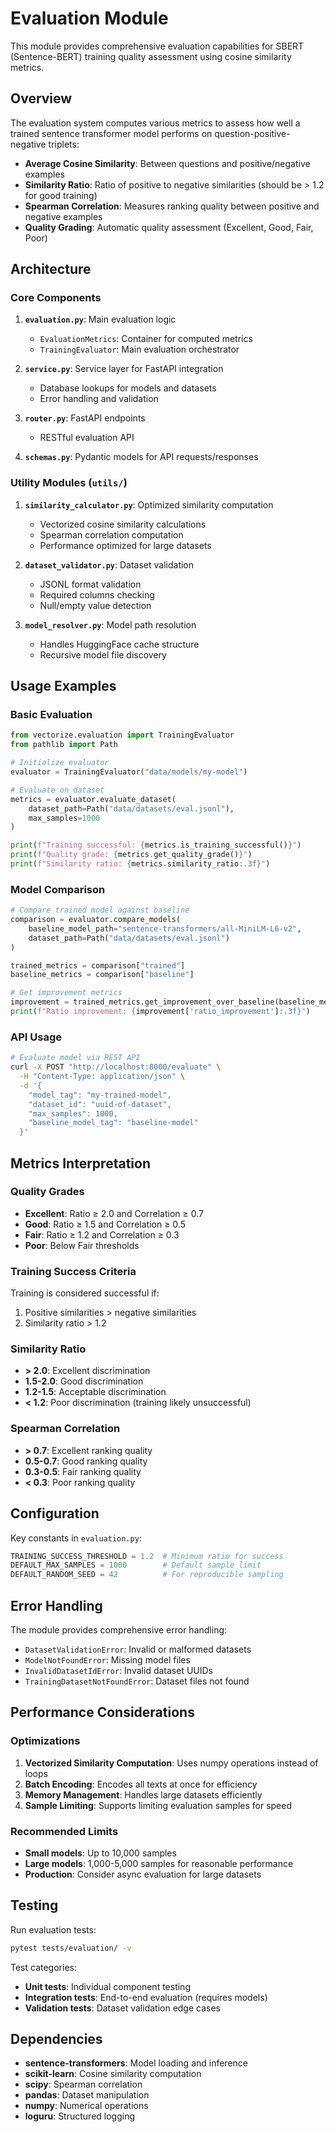 # Evaluation Module

This module provides comprehensive evaluation capabilities for SBERT (Sentence-BERT) training quality assessment using cosine similarity metrics.

## Overview

The evaluation system computes various metrics to assess how well a trained sentence transformer model performs on question-positive-negative triplets:

- **Average Cosine Similarity**: Between questions and positive/negative examples
- **Similarity Ratio**: Ratio of positive to negative similarities (should be > 1.2 for good training)
- **Spearman Correlation**: Measures ranking quality between positive and negative examples
- **Quality Grading**: Automatic quality assessment (Excellent, Good, Fair, Poor)

## Architecture

### Core Components

1. **`evaluation.py`**: Main evaluation logic
   - `EvaluationMetrics`: Container for computed metrics
   - `TrainingEvaluator`: Main evaluation orchestrator

2. **`service.py`**: Service layer for FastAPI integration
   - Database lookups for models and datasets
   - Error handling and validation

3. **`router.py`**: FastAPI endpoints
   - RESTful evaluation API

4. **`schemas.py`**: Pydantic models for API requests/responses

### Utility Modules (`utils/`)

1. **`similarity_calculator.py`**: Optimized similarity computation
   - Vectorized cosine similarity calculations
   - Spearman correlation computation
   - Performance optimized for large datasets

2. **`dataset_validator.py`**: Dataset validation
   - JSONL format validation
   - Required columns checking
   - Null/empty value detection

3. **`model_resolver.py`**: Model path resolution
   - Handles HuggingFace cache structure
   - Recursive model file discovery

## Usage Examples

### Basic Evaluation

```python
from vectorize.evaluation import TrainingEvaluator
from pathlib import Path

# Initialize evaluator
evaluator = TrainingEvaluator("data/models/my-model")

# Evaluate on dataset
metrics = evaluator.evaluate_dataset(
    dataset_path=Path("data/datasets/eval.jsonl"),
    max_samples=1000
)

print(f"Training successful: {metrics.is_training_successful()}")
print(f"Quality grade: {metrics.get_quality_grade()}")
print(f"Similarity ratio: {metrics.similarity_ratio:.3f}")
```

### Model Comparison

```python
# Compare trained model against baseline
comparison = evaluator.compare_models(
    baseline_model_path="sentence-transformers/all-MiniLM-L6-v2",
    dataset_path=Path("data/datasets/eval.jsonl")
)

trained_metrics = comparison["trained"]
baseline_metrics = comparison["baseline"]

# Get improvement metrics
improvement = trained_metrics.get_improvement_over_baseline(baseline_metrics)
print(f"Ratio improvement: {improvement['ratio_improvement']:.3f}")
```

### API Usage

```bash
# Evaluate model via REST API
curl -X POST "http://localhost:8000/evaluate" \
  -H "Content-Type: application/json" \
  -d '{
    "model_tag": "my-trained-model",
    "dataset_id": "uuid-of-dataset",
    "max_samples": 1000,
    "baseline_model_tag": "baseline-model"
  }'
```

## Metrics Interpretation

### Quality Grades

- **Excellent**: Ratio ≥ 2.0 and Correlation ≥ 0.7
- **Good**: Ratio ≥ 1.5 and Correlation ≥ 0.5  
- **Fair**: Ratio ≥ 1.2 and Correlation ≥ 0.3
- **Poor**: Below Fair thresholds

### Training Success Criteria

Training is considered successful if:
1. Positive similarities > negative similarities
2. Similarity ratio > 1.2

### Similarity Ratio

- **> 2.0**: Excellent discrimination
- **1.5-2.0**: Good discrimination
- **1.2-1.5**: Acceptable discrimination
- **< 1.2**: Poor discrimination (training likely unsuccessful)

### Spearman Correlation

- **> 0.7**: Excellent ranking quality
- **0.5-0.7**: Good ranking quality
- **0.3-0.5**: Fair ranking quality
- **< 0.3**: Poor ranking quality

## Configuration

Key constants in `evaluation.py`:

```python
TRAINING_SUCCESS_THRESHOLD = 1.2  # Minimum ratio for success
DEFAULT_MAX_SAMPLES = 1000        # Default sample limit
DEFAULT_RANDOM_SEED = 42          # For reproducible sampling
```

## Error Handling

The module provides comprehensive error handling:

- `DatasetValidationError`: Invalid or malformed datasets
- `ModelNotFoundError`: Missing model files
- `InvalidDatasetIdError`: Invalid dataset UUIDs
- `TrainingDatasetNotFoundError`: Dataset files not found

## Performance Considerations

### Optimizations

1. **Vectorized Similarity Computation**: Uses numpy operations instead of loops
2. **Batch Encoding**: Encodes all texts at once for efficiency
3. **Memory Management**: Handles large datasets efficiently
4. **Sample Limiting**: Supports limiting evaluation samples for speed

### Recommended Limits

- **Small models**: Up to 10,000 samples
- **Large models**: 1,000-5,000 samples for reasonable performance
- **Production**: Consider async evaluation for large datasets

## Testing

Run evaluation tests:

```bash
pytest tests/evaluation/ -v
```

Test categories:
- **Unit tests**: Individual component testing
- **Integration tests**: End-to-end evaluation (requires models)
- **Validation tests**: Dataset validation edge cases

## Dependencies

- **sentence-transformers**: Model loading and inference
- **scikit-learn**: Cosine similarity computation
- **scipy**: Spearman correlation
- **pandas**: Dataset manipulation
- **numpy**: Numerical operations
- **loguru**: Structured logging
